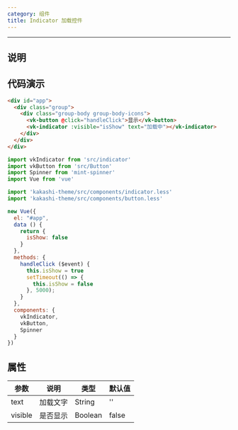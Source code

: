 ```yaml
---
category: 组件
title: Indicator 加载控件
---
```

---

## 说明



## 代码演示

```html
<div id="app">
  <div class="group">
    <div class="group-body group-body-icons">
      <vk-button @click="handleClick">显示</vk-button>
      <vk-indicator :visible="isShow" text="加载中"></vk-indicator>
    </div>
  </div>
</div>
```


```js
import vkIndicator from 'src/indicator'
import vkButton from 'src/Button'
import Spinner from 'mint-spinner'
import Vue from 'vue'

import 'kakashi-theme/src/components/indicator.less'
import 'kakashi-theme/src/components/button.less'

new Vue({
  el: "#app",
  data () {
    return {
      isShow: false
    }
  },
  methods: {
    handleClick ($event) {
      this.isShow = true
      setTimeout(() => {
        this.isShow = false
      }, 5000);
    }
  },
  components: {
    vkIndicator,
    vkButton,
    Spinner
  }
})


```

## 属性

| 参数      | 说明                                     | 类型       | 默认值 |
|-----------|------------------------------------------|------------|-------|
| text | 加载文字 | String  | ''    |
| visible | 是否显示 | Boolean  | false |
